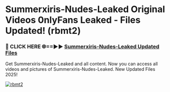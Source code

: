 # Summerxiris-Nudes-Leaked Original Videos 0nlyFans Leaked - Files Updated! (rbmt2)

<h3>🔴 CLICK HERE 🌐==►► <a href="https://tinyurl.com/4mcuefdz" rel="nofollow">Summerxiris-Nudes-Leaked Updated Files</a></h3>

Get Summerxiris-Nudes-Leaked and all content. Now you can access all videos and pictures of Summerxiris-Nudes-Leaked. New Updated Files 2025!

[![rbmt2](https://i.imgur.com/StAQSOY.gif)](https://tinyurl.com/4mcuefdz)
